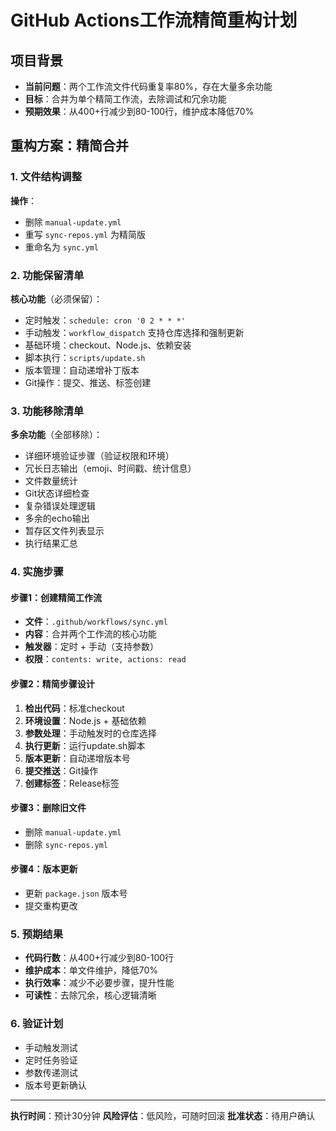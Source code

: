 # GitHub Actions工作流精简重构计划

## 项目背景
- **当前问题**：两个工作流文件代码重复率80%，存在大量多余功能
- **目标**：合并为单个精简工作流，去除调试和冗余功能
- **预期效果**：从400+行减少到80-100行，维护成本降低70%

## 重构方案：精简合并

### 1. 文件结构调整
**操作**：
- 删除 `manual-update.yml`
- 重写 `sync-repos.yml` 为精简版
- 重命名为 `sync.yml`

### 2. 功能保留清单
**核心功能**（必须保留）：
- 定时触发：`schedule: cron '0 2 * * *'`
- 手动触发：`workflow_dispatch` 支持仓库选择和强制更新
- 基础环境：checkout、Node.js、依赖安装
- 脚本执行：`scripts/update.sh`
- 版本管理：自动递增补丁版本
- Git操作：提交、推送、标签创建

### 3. 功能移除清单
**多余功能**（全部移除）：
- 详细环境验证步骤（验证权限和环境）
- 冗长日志输出（emoji、时间戳、统计信息）
- 文件数量统计
- Git状态详细检查
- 复杂错误处理逻辑
- 多余的echo输出
- 暂存区文件列表显示
- 执行结果汇总

### 4. 实施步骤

#### 步骤1：创建精简工作流
- **文件**：`.github/workflows/sync.yml`
- **内容**：合并两个工作流的核心功能
- **触发器**：定时 + 手动（支持参数）
- **权限**：`contents: write, actions: read`

#### 步骤2：精简步骤设计
1. **检出代码**：标准checkout
2. **环境设置**：Node.js + 基础依赖
3. **参数处理**：手动触发时的仓库选择
4. **执行更新**：运行update.sh脚本
5. **版本更新**：自动递增版本号
6. **提交推送**：Git操作
7. **创建标签**：Release标签

#### 步骤3：删除旧文件
- 删除 `manual-update.yml`
- 删除 `sync-repos.yml`

#### 步骤4：版本更新
- 更新 `package.json` 版本号
- 提交重构更改

### 5. 预期结果
- **代码行数**：从400+行减少到80-100行
- **维护成本**：单文件维护，降低70%
- **执行效率**：减少不必要步骤，提升性能
- **可读性**：去除冗余，核心逻辑清晰

### 6. 验证计划
- 手动触发测试
- 定时任务验证
- 参数传递测试
- 版本号更新确认

---

**执行时间**：预计30分钟
**风险评估**：低风险，可随时回滚
**批准状态**：待用户确认